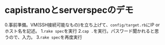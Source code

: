 # capistranoとserverspecのデモ

0.事前準備。VM(SSH接続可能なもの)を立ち上げて、`config/target.rb`にIP or ホスト名を記述。
1.`rake spec`を実行
2.`cap .`を実行。パスワード聞かれると思うので、入力。
3.`rake spec`を再度実行

